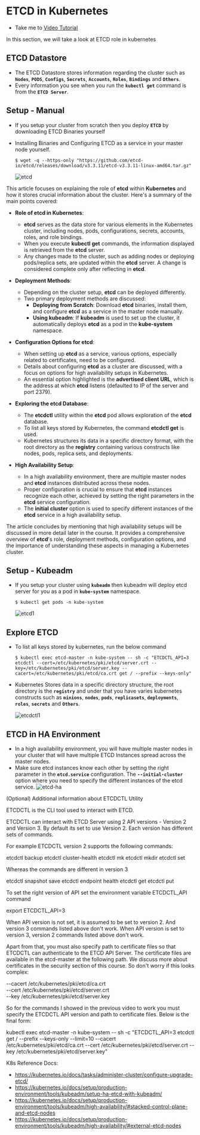 # ETCD in Kubernetes
  - Take me to [Video Tutorial](https://kodekloud.com/topic/etcd-in-kubernetes/)

In this section, we will take a look at ETCD role in kubernetes

## ETCD Datastore
- The ETCD Datastore stores information regarding the cluster such as **`Nodes`**, **`PODS`**, **`Configs`**, **`Secrets`**, **`Accounts`**, **`Roles`**, **`Bindings`** and **`Others`**.
- Every information you see when you run the **`kubectl get`** command is from the **`ETCD Server`**.

## Setup - Manual
- If you setup your cluster from scratch then you deploy **`ETCD`** by downloading ETCD Binaries yourself
- Installing Binaries and Configuring ETCD as a service in your master node yourself.
  ```
  $ wget -q --https-only "https://github.com/etcd-io/etcd/releases/download/v3.3.11/etcd-v3.3.11-linux-amd64.tar.gz"
  ```

  ![etcd](../../images/etcd.PNG)
  

This article focuses on explaining the role of **etcd** within **Kubernetes** and how it stores crucial information about the cluster. Here's a summary of the main points covered:

- **Role of etcd in Kubernetes**:
  - **etcd** serves as the data store for various elements in the Kubernetes cluster, including nodes, pods, configurations, secrets, accounts, roles, and role bindings.
  - When you execute **kubectl get** commands, the information displayed is retrieved from the **etcd** server.
  - Any changes made to the cluster, such as adding nodes or deploying pods/replica sets, are updated within the **etcd** server. A change is considered complete only after reflecting in **etcd**.

- **Deployment Methods**:
  - Depending on the cluster setup, **etcd** can be deployed differently.
  - Two primary deployment methods are discussed:
    - **Deploying from Scratch**: Download **etcd** binaries, install them, and configure **etcd** as a service in the master node manually.
    - **Using kubeadm**: If **kubeadm** is used to set up the cluster, it automatically deploys **etcd** as a pod in the **kube-system** namespace.

- **Configuration Options for etcd**:
  - When setting up **etcd** as a service, various options, especially related to certificates, need to be configured.
  - Details about configuring **etcd** as a cluster are discussed, with a focus on options for high availability setups in Kubernetes.
  - An essential option highlighted is the **advertised client URL**, which is the address at which **etcd** listens (defaulted to IP of the server and port 2379).

- **Exploring the etcd Database**:
  - The **etcdctl** utility within the **etcd** pod allows exploration of the **etcd** database.
  - To list all keys stored by Kubernetes, the command **etcdctl get** is used.
  - Kubernetes structures its data in a specific directory format, with the root directory as the **registry** containing various constructs like nodes, pods, replica sets, and deployments.

- **High Availability Setup**:
  - In a high availability environment, there are multiple master nodes and **etcd** instances distributed across these nodes.
  - Proper configuration is crucial to ensure that **etcd** instances recognize each other, achieved by setting the right parameters in the **etcd** service configuration.
  - The **initial cluster** option is used to specify different instances of the **etcd** service in a high availability setup.

The article concludes by mentioning that high availability setups will be discussed in more detail later in the course. It provides a comprehensive overview of **etcd**'s role, deployment methods, configuration options, and the importance of understanding these aspects in managing a Kubernetes cluster.



## Setup - Kubeadm
- If you setup your cluster using **`kubeadm`** then kubeadm will deploy etcd server for you as a pod in **`kube-system`** namespace.
  ```
  $ kubectl get pods -n kube-system
  ```
  ![etcd1](../../images/etcd1.PNG)

## Explore ETCD
- To list all keys stored by kubernetes, run the below command
  ```
  $ kubectl exec etcd-master -n kube-system -- sh -c "ETCDCTL_API=3 etcdctl --cert=/etc/kubernetes/pki/etcd/server.crt --key=/etc/kubernetes/pki/etcd/server.key --cacert=/etc/kubernetes/pki/etcd/ca.crt get / --prefix --keys-only"
  ```
- Kubernetes Stores data in a specific directory structure, the root directory is the **`registry`** and under that you have varies kubernetes constructs such as **`minions`**, **`nodes`**, **`pods`**, **`replicasets`**, **`deployments`**, **`roles`**, **`secrets`** and **`Others`**.
  
  ![etcdctl1](../../images/etcdctl1.PNG)

## ETCD in HA Environment
   - In a high availability environment, you will have multiple master nodes in your cluster that will have multiple ETCD Instances spread across the master nodes.
   - Make sure etcd instances know each other by setting the right parameter in the **`etcd.service`** configuration. The **`--initial-cluster`** option where you need to specify the different instances of the etcd service.
     ![etcd-ha](../../images/etcd-ha.PNG)



(Optional) Additional information about ETCDCTL Utility

ETCDCTL is the CLI tool used to interact with ETCD.

ETCDCTL can interact with ETCD Server using 2 API versions - Version 2 and Version 3.  By default its set to use Version 2. Each version has different sets of commands.

For example ETCDCTL version 2 supports the following commands:

etcdctl backup
etcdctl cluster-health
etcdctl mk
etcdctl mkdir
etcdctl set


Whereas the commands are different in version 3

etcdctl snapshot save 
etcdctl endpoint health
etcdctl get
etcdctl put

To set the right version of API set the environment variable ETCDCTL_API command

export ETCDCTL_API=3



When API version is not set, it is assumed to be set to version 2. And version 3 commands listed above don't work. When API version is set to version 3, version 2 commands listed above don't work.



Apart from that, you must also specify path to certificate files so that ETCDCTL can authenticate to the ETCD API Server. The certificate files are available in the etcd-master at the following path. We discuss more about certificates in the security section of this course. So don't worry if this looks complex:

--cacert /etc/kubernetes/pki/etcd/ca.crt     
--cert /etc/kubernetes/pki/etcd/server.crt     
--key /etc/kubernetes/pki/etcd/server.key


So for the commands I showed in the previous video to work you must specify the ETCDCTL API version and path to certificate files. Below is the final form:



kubectl exec etcd-master -n kube-system -- sh -c "ETCDCTL_API=3 etcdctl get / --prefix --keys-only --limit=10 --cacert /etc/kubernetes/pki/etcd/ca.crt --cert /etc/kubernetes/pki/etcd/server.crt  --key /etc/kubernetes/pki/etcd/server.key" 



K8s Reference Docs:
- https://kubernetes.io/docs/tasks/administer-cluster/configure-upgrade-etcd/
- https://kubernetes.io/docs/setup/production-environment/tools/kubeadm/setup-ha-etcd-with-kubeadm/
- https://kubernetes.io/docs/setup/production-environment/tools/kubeadm/high-availability/#stacked-control-plane-and-etcd-nodes
- https://kubernetes.io/docs/setup/production-environment/tools/kubeadm/high-availability/#external-etcd-nodes
